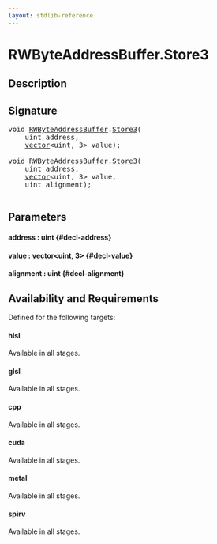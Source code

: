 ```yaml
---
layout: stdlib-reference
---
```


# RWByteAddressBuffer\.Store3

## Description





## Signature 

<pre>
void <a href="/stdlib-reference/types/RWByteAddressBuffer/index" class="code_type">RWByteAddressBuffer</a>.<a href="/stdlib-reference/types/RWByteAddressBuffer/Store3">Store3</a>(
    uint <span class='code_param'>address</span>,
    <a href="/stdlib-reference/types/vector/index" class="code_type">vector</a>&lt;uint, 3&gt; <span class='code_param'>value</span>);

void <a href="/stdlib-reference/types/RWByteAddressBuffer/index" class="code_type">RWByteAddressBuffer</a>.<a href="/stdlib-reference/types/RWByteAddressBuffer/Store3">Store3</a>(
    uint <span class='code_param'>address</span>,
    <a href="/stdlib-reference/types/vector/index" class="code_type">vector</a>&lt;uint, 3&gt; <span class='code_param'>value</span>,
    uint <span class='code_param'>alignment</span>);

</pre>

## Parameters

#### address  : uint {#decl-address}
#### value  : [vector](/stdlib-reference/types/vector/index)\<uint, 3\> {#decl-value}
#### alignment  : uint {#decl-alignment}

## Availability and Requirements

Defined for the following targets:

#### hlsl
Available in all stages.

#### glsl
Available in all stages.

#### cpp
Available in all stages.

#### cuda
Available in all stages.

#### metal
Available in all stages.

#### spirv
Available in all stages.



